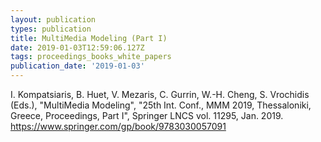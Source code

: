 ```yaml
---
layout: publication
types: publication
title: MultiMedia Modeling (Part I)
date: 2019-01-03T12:59:06.127Z
tags: proceedings_books_white_papers
publication_date: '2019-01-03'
---
```

I. Kompatsiaris, B. Huet, V. Mezaris, C. Gurrin, W.-H. Cheng, S. Vrochidis (Eds.), "MultiMedia Modeling", "25th Int. Conf., MMM 2019, Thessaloniki, Greece, Proceedings, Part I", Springer LNCS vol. 11295, Jan. 2019. <https://www.springer.com/gp/book/9783030057091>
